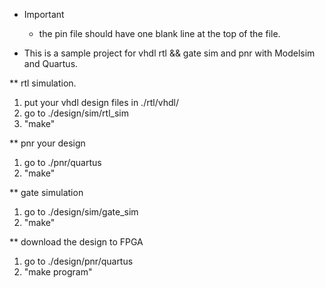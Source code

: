 
* Important
  - the pin file should have one blank line at the top of the file.

* This is a sample project for vhdl rtl && gate sim and pnr with Modelsim and Quartus.

** rtl simulation.
   1. put your vhdl design files in ./rtl/vhdl/
   2. go to ./design/sim/rtl_sim
   3. "make"

** pnr your design
   1. go to ./pnr/quartus
   2. "make"

** gate simulation
1. go to ./design/sim/gate_sim
2. "make"

** download the design to FPGA
   1. go to ./design/pnr/quartus
   2. "make program"
